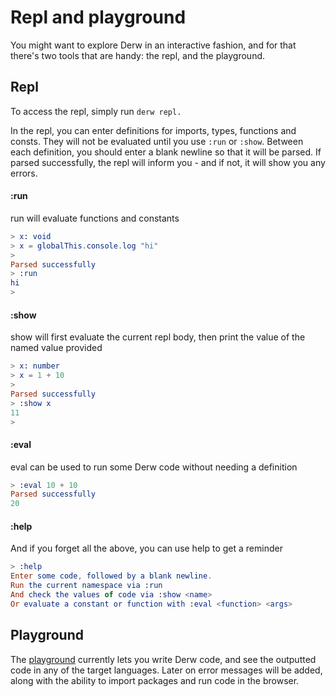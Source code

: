 # Repl and playground

You might want to explore Derw in an interactive fashion, and for that there's two tools that are handy: the repl, and the playground.

## Repl

To access the repl, simply run `derw repl.`&#x20;

In the repl, you can enter definitions for  imports, types, functions and consts. They will not be evaluated until you use `:run` or `:show`. Between each definition, you should enter a blank newline so that it will be parsed. If parsed successfully, the repl will inform you - and if not, it will show you any errors.&#x20;

#### :run&#x20;

run will evaluate functions and constants

```elm
> x: void
> x = globalThis.console.log "hi"
> 
Parsed successfully
> :run
hi
>
```

#### :show&#x20;

show will first evaluate the current repl body, then print the value of the named value provided

```elm
> x: number
> x = 1 + 10
> 
Parsed successfully
> :show x
11
>
```

#### :eval&#x20;

eval can be used to run some Derw code without needing a definition

```elm
> :eval 10 + 10
Parsed successfully
20
```

#### :help&#x20;

And if you forget all the above, you can use help to get a reminder

```elm
> :help
Enter some code, followed by a blank newline.
Run the current namespace via :run
And check the values of code via :show <name>
Or evaluate a constant or function with :eval <function> <args>
```

## Playground

The [playground](https://www.derw-lang.com/playground/) currently lets you write Derw code, and see the outputted code in any of the target languages. Later on error messages will be added, along with the ability to import packages and run code in the browser.

&#x20;
